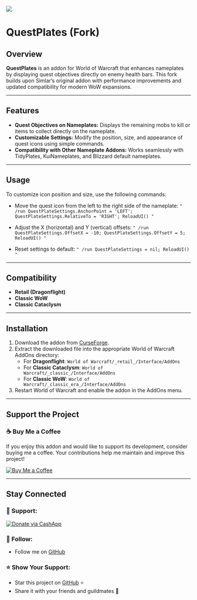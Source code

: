 [![](https://img.shields.io/static/v1?label=Donate&message=CashApp&color=brightgreen)](https://bit.ly/3fyxxSU)

# QuestPlates (Fork)

## Overview
**QuestPlates** is an addon for World of Warcraft that enhances nameplates by displaying quest objectives directly on enemy health bars. This fork builds upon Simlar’s original addon with performance improvements and updated compatibility for modern WoW expansions.

---

## Features
- **Quest Objectives on Nameplates:** Displays the remaining mobs to kill or items to collect directly on the nameplate.
- **Customizable Settings:** Modify the position, size, and appearance of quest icons using simple commands.
- **Compatibility with Other Nameplate Addons:** Works seamlessly with TidyPlates, KuiNameplates, and Blizzard default nameplates.

---

## Usage

To customize icon position and size, use the following commands:

- Move the quest icon from the left to the right side of the nameplate:
  `" /run QuestPlateSettings.AnchorPoint = 'LEFT'; QuestPlateSettings.RelativeTo = 'RIGHT'; ReloadUI() "`

- Adjust the X (horizontal) and Y (vertical) offsets:
  `" /run QuestPlateSettings.OffsetX = -10; QuestPlateSettings.OffsetY = 5; ReloadUI() "`

- Reset settings to default:
  `" /run QuestPlateSettings = nil; ReloadUI() "`

---

## Compatibility
- **Retail (Dragonflight)**
- **Classic WoW**
- **Classic Cataclysm**

---

## Installation
1. Download the addon from [CurseForge](https://www.curseforge.com/wow/addons/questplates).
2. Extract the downloaded file into the appropriate World of Warcraft AddOns directory:
   - For **Dragonflight**: `World of Warcraft/_retail_/Interface/AddOns`
   - For **Classic Cataclysm**: `World of Warcraft/_classic_/Interface/AddOns`
   - For **Classic WoW**: `World of Warcraft/_classic_era_/Interface/AddOns`
3. Restart World of Warcraft and enable the addon in the AddOns menu.

---

## Support the Project

### ☕️ Buy Me a Coffee
If you enjoy this addon and would like to support its development, consider buying me a coffee. Your contributions help me maintain and improve this project!

[![Buy Me a Coffee](https://img.shields.io/badge/☕️-Buy%20Me%20a%20Coffee-orange?style=flat-square&logo=buy-me-a-coffee)](https://www.buymeacoffee.com/donniedice)

---

## Stay Connected

### 💸 Support:
[![Donate via CashApp](https://img.shields.io/static/v1?label=Donate&message=CashApp&color=brightgreen)](https://bit.ly/3fyxxSU)

### 💬 Follow:
- Follow me on [GitHub](https://github.com/donniedice)

### ⭐️ Show Your Support:
- Star this project on [GitHub](https://github.com/donniedice/QuestPlates) ⭐️
- Share it with your friends and guildmates 📢
